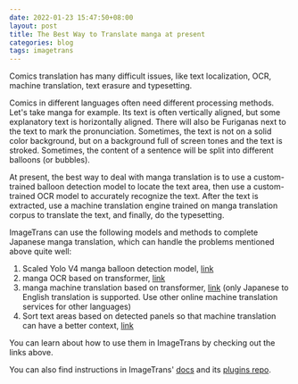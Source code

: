 ```yaml
---
date: 2022-01-23 15:47:50+08:00
layout: post
title: The Best Way to Translate manga at present
categories: blog
tags: imagetrans
---
```


Comics translation has many difficult issues, like text localization, OCR, machine translation, text erasure and typesetting.

Comics in different languages often need different processing methods. Let's take manga for example. Its text is often vertically aligned, but some explanatory text is horizontally aligned. There will also be Furiganas next to the text to mark the pronunciation. Sometimes, the text is not on a solid color background, but on a background full of screen tones and the text is stroked. Sometimes, the content of a sentence will be split into different balloons (or bubbles).

At present, the best way to deal with manga translation is to use a custom-trained balloon detection model to locate the text area, then use a custom-trained OCR model to accurately recognize the text. After the text is extracted, use a machine translation engine trained on manga translation corpus to translate the text, and finally, do the typesetting.

ImageTrans can use the following models and methods to complete Japanese manga translation, which can handle the problems mentioned above quite well:

1. Scaled Yolo V4 manga balloon detection model, [link](https://github.com/xulihang/ImageTrans-docs/issues/135)
2. manga OCR based on transformer, [link](https://github.com/xulihang/ImageTrans-docs/issues/140)
3. manga machine translation based on transformer, [link](https://github.com/xulihang/ImageTrans-docs/issues/108) (only Japanese to English translation is supported. Use other online machine translation services for other languages)
4. Sort text areas based on detected panels so that machine translation can have a better context, [link](https://github.com/xulihang/ImageTrans-docs/issues/147)

You can learn about how to use them in ImageTrans by checking out the links above.

You can also find instructions in ImageTrans' [docs](https://imagetrans.readthedocs.io/en/latest/) and its [plugins repo](https://github.com/xulihang/ImageTrans_plugins).








